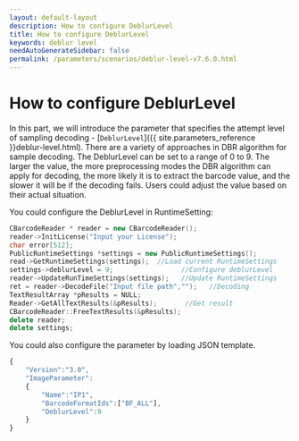 ```yaml
---   
layout: default-layout
description: How to configure DeblurLevel
title: How to configure DeblurLevel
keywords: deblur level
needAutoGenerateSidebar: false
permalink: /parameters/scenarios/deblur-level-v7.6.0.html
---
```


# How to configure DeblurLevel

In this part, we will introduce the parameter that specifies the attempt level of sampling decoding - [`DeblurLevel`]({{ site.parameters_reference }}deblur-level.html). There are a variety of approaches in DBR algorithm for sample decoding. The DeblurLevel can be set to a range of 0 to 9. The larger the value, the more preprocessing modes the DBR algorithm can apply for decoding, the more likely it is to extract the barcode value, and the slower it will be if the decoding fails. Users could adjust the value based on their actual situation. 

You could configure the DeblurLevel in RuntimeSetting:

```cpp
CBarcodeReader * reader = new CBarcodeReader();  
reader->InitLicense("Input your License");  
char error[512];  
PublicRuntimeSettings *settings = new PublicRuntimeSettings();     
read->GetRuntimeSettings(settings);  //Load current RuntimeSettings
settings->deblurLevel = 9;                 //Configure deblurLevel   
reader->UpdateRunTimeSettings(settings);   //Update RuntimeSettings  
ret = reader->DecodeFile("Input file path","");   //Decoding 
TextResultArray *pResults = NULL;                  
Reader->GetAllTextResults(&pResults);       //Get result    
CBarcodeReader::FreeTextResults(&pResults);  
delete reader;  
delete settings;  
```

You could also configure the parameter by loading JSON template. 

```javascript
{  
    "Version":"3.0",  
    "ImageParameter":  
    {  
        "Name":"IP1",  
        "BarcodeFormatIds":["BF_ALL"],  
        "DeblurLevel":9  
    }  
} 
```



